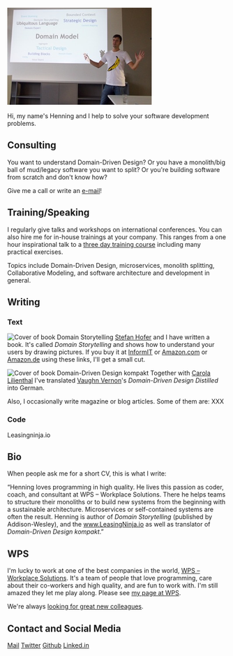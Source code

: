 ![Henning Schwentner giving a presentation](images/henning-presenting.jpg)

Hi, my name's Henning and I help to solve your software development problems.

## Consulting

You want to understand Domain-Driven Design?
Or you have a monolith/big ball of mud/legacy software you want to split?
Or you're building software from scratch and don't know how?

Give me a call or write an [e-mail](mailto:hs@wps.de)!

## Training/Speaking

I regularly give talks and workshops on international conferences.
You can also hire me for in-house trainings at your company.
This ranges from a one hour inspirational talk to a [three day training course](https://www.wps.de/ddd) including many practical exercises.

Topics include Domain-Driven Design, microservices, monolith splitting, Collaborative Modeling, and software architecture and development in general.

## Writing

### Text

![Cover of book *Domain Storytelling*](https://www.informit.com/ShowCover.aspx?isbn=9780137458912&type=f) [Stefan Hofer](https://www.wps.de/sh) and I have written a book. It's called *Domain Storytelling* and shows how to understand your users by drawing pictures. If you buy it at [InformIT]() or [Amazon.com](https://amzn.to/3nF34nI) or [Amazon.de](https://amzn.to/2ZrcpWc) using these links, I'll get a small cut.

![Cover of book *Domain-Driven Design kompakt*](https://dpunkt.de/wp-content/uploads/2020/07/12841-scaled-200x291.jpg) Together with [Carola Lilienthal](https://www.wps.de/cl) I've translated [Vaughn Vernon](https://vaughnvernon.com)'s *Domain-Driven Design Distilled* into German.

Also, I occasionally write magazine or blog articles.
Some of them are: XXX

### Code

Leasingninja.io

## Bio

When people ask me for a short CV, this is what I write:

“Henning loves programming in high quality. He lives this passion as coder, coach, and consultant at WPS – Workplace Solutions. There he helps teams to structure their monoliths or to build new systems from the beginning with a sustainable architecture. Microservices or self-contained systems are often the result. Henning is author of *Domain Storytelling* (published by Addison-Wesley), and the www.LeasingNinja.io as well as translator of *Domain-Driven Design kompakt*.”

## WPS

I'm lucky to work at one of the best companies in the world, [WPS – Workplace Solutions](https://wps.de).
It's a team of people that love programming, care about their co-workers and high quality, and are fun to work with.
I'm still amazed they let me play along.
Please see [my page at WPS](https://www.wps.de/hs).

We're always [looking for great new colleagues](https://www.wps.de/jobs).

## Contact and Social Media

[Mail](mailto:hs@wps.de)
[Twitter](https://twitter.com/hschwentner)
[Github](https://github.com/hschwentner)
[Linked.in](https://www.linkedin.com/in/henningschwentner)
